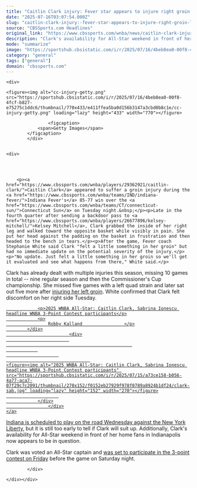 ```yaml
---
title: "Caitlin Clark injury: Fever star appears to injure right groin late in win over Sun, will be evaluated"
date: "2025-07-16T03:07:54.000Z"
slug: "caitlin-clark-injury:-fever-star-appears-to-injure-right-groin-late-in-win-over-sun-will-be-evaluated"
source: "CBSSports.com Headlines"
original_link: "https://www.cbssports.com/wnba/news/caitlin-clark-injury-fever-star-appears-to-injure-right-groin-late-in-win-over-sun-will-be-evaluated/"
description: "Clark's availability for All-Star weekend in front of her home fans may be in question"
mode: "summarize"
image: "https://sportshub.cbsistatic.com/i/r/2025/07/16/4beb8ea0-00f8-4fcf-b827-e75275c1ddc6/thumbnail/1200x675/eefd3f0104be2ca8cd7619e71d6e504c/cc-injury-getty.png"
category: "general"
tags: ["general"]
domain: "cbssports.com"
---
```

<div id="readability-page-1" class="page"><div id="Article-body">
        
    
        
                
    <div>
                            
    <figure><img alt="cc-injury-getty.png" src="https://sportshub.cbsistatic.com/i/r/2025/07/16/4beb8ea0-00f8-4fcf-b827-e75275c1ddc6/thumbnail/770x433/e411ffea5ba0d156b3147a3cbd0b8c1e/cc-injury-getty.png" loading="lazy" height="433" width="770"></figure>
        
                    <figcaption>
                <span>Getty Images</span>
            </figcaption>
            </div>

    
    <div>
        
        
                            
                
        <p><a href="https://www.cbssports.com/wnba/players/29362921/caitlin-clark/">Caitlin Clark</a> appeared to suffer a groin injury during the <a href="https://www.cbssports.com/wnba/teams/IND/indiana-fever/">Indiana Fever's</a> 85-77 win over the <a href="https://www.cbssports.com/wnba/teams/CT/connecticut-sun/">Connecticut Sun</a> on Tuesday night.&nbsp;</p><p>Late in the fourth quarter after sending a backdoor pass to <a href="https://www.cbssports.com/wnba/players/26677896/kelsey-mitchell/">Kelsey Mitchell</a>, Clark grabbed the inside of her right leg and walked toward the opposite basket while visibly in pain. She put her head against the padding on the basket in frustration and then headed to the bench in tears.</p><p>After the game, Fever coach Stephanie White said Clark "felt a little something in her groin" but had no immediate update on the potential severity of the injury.</p><p>"No update. Just felt a little something in her groin so we'll get it evaluated and see what happens from there," White said.</p>
        


<p>Clark has already dealt with multiple injuries this season, missing 10 games in total -- nine regular season and then the Commissioner's Cup championship. She missed five games with a left quad strain and later sat out five more after <span><a href="https://www.cbssports.com/wnba/news/caitlin-clark-injury-fever-star-expected-to-return-wednesday-against-valkyries-after-four-game-absence/" target="_blank">injuring her left groin</a></span>. White confirmed that Clark felt discomfort on her right side Tuesday.&nbsp;</p><a href="https://www.cbssports.com/wnba/news/2025-wnba-all-star-caitlin-clark-sabrina-ionescu-headline-wnba-3-point-contest-participants/" target="_blank">
        <div>
            <div>
                
                <p>2025 WNBA All-Star: Caitlin Clark, Sabrina Ionescu headline WNBA 3-Point Contest participants</p>
                <p>
                    Robby Kalland                </p>
            </div>
                            <div>
                            
                                                    
                
                        
                                    
    <figure><img alt="2025 WNBA All-Star: Caitlin Clark, Sabrina Ionescu headline WNBA 3-Point Contest participants" src="https://sportshub.cbsistatic.com/i/r/2025/07/15/a73ce158-b056-4a77-aca7-07f29c7c2091/thumbnail/270x152/f0152eb27929f978f0789a8924b1df24/clark-sab.jpg" loading="lazy" height="152" width="270"></figure>
                        
                </div>
                    </div>
    </a>
<p>Indiana is scheduled to play on the road Wednesday against the <a href="https://www.cbssports.com/wnba/teams/NYL/new-york-liberty/">New York Liberty</a>, but it is still too early to tell if Clark will suit up. Additionally, Clark's availability for All-Star weekend in front of her home fans in Indianapolis now appears to be in question.&nbsp;</p>
        

<p>Clark was voted an All-Star captain and <span><a href="https://www.cbssports.com/wnba/news/2025-wnba-all-star-caitlin-clark-sabrina-ionescu-headline-wnba-3-point-contest-participants/" target="_blank">was set to participate in the 3-point contest on Friday</a></span> before the game on Saturday night.&nbsp;</p>


        
            </div>

    </div></div>